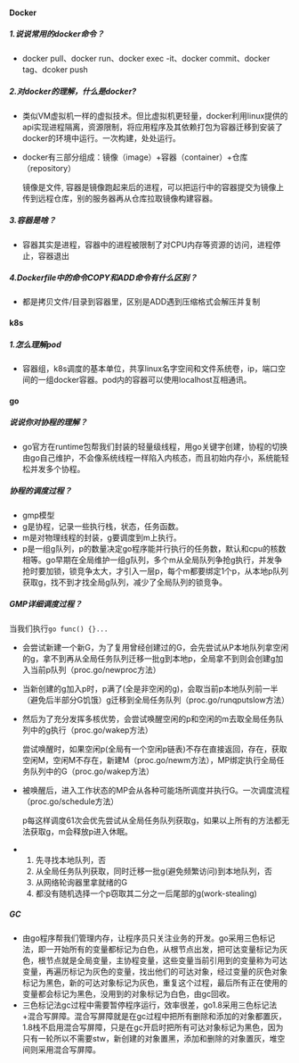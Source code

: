 #### Docker

##### 1.说说常用的docker命令？

- docker pull、docker run、docker exec -it、docker commit、docker tag、dcoker push

##### 2.对docker的理解，什么是docker?

- 类似VM虚拟机一样的虚拟技术。但比虚拟机更轻量，docker利用linux提供的api实现进程隔离，资源限制，将应用程序及其依赖打包为容器迁移到安装了docker的环境中运行。一次构建，处处运行。

- docker有三部分组成：镜像（image）+容器（container）+仓库（repository）

  镜像是文件, 容器是镜像跑起来后的进程，可以把运行中的容器提交为镜像上传到远程仓库，别的服务器再从仓库拉取镜像构建容器。

##### 3.容器是啥？

- 容器其实是进程，容器中的进程被限制了对CPU内存等资源的访问，进程停止，容器退出

#####  4.Dockerfile中的命令COPY和ADD命令有什么区别？

- 都是拷贝文件/目录到容器里，区别是ADD遇到压缩格式会解压并复制



#### k8s

##### 1.怎么理解pod

- 容器组，k8s调度的基本单位，共享linux名字空间和文件系统卷，ip，端口空间的一组docker容器。pod内的容器可以使用localhost互相通讯。



#### go
##### 说说你对协程的理解？

- go官方在runtime包帮我们封装的轻量级线程，用go关键字创建，协程的切换由go自己维护，不会像系统线程一样陷入内核态，而且初始内存小，系统能轻松并发多个协程。

##### 协程的调度过程？

- gmp模型
- g是协程，记录一些执行栈，状态，任务函数。
- m是对物理线程的封装，g要调度到m上执行。
- p是一组g队列，p的数量决定go程序能并行执行的任务数，默认和cpu的核数相等。go早期在全局维护一组g队列，多个m从全局队列争抢g执行，并发争抢时要加锁，锁竞争太大，才引入一层p，每个m都要绑定1个p，从本地p队列获取g，找不到才找全局g队列，减少了全局队列的锁竞争。

##### GMP详细调度过程？

当我们执行`go func() {}...`

- 会尝试新建一个新G，为了复用曾经创建过的G，会先尝试从P本地队列拿空闲的g，拿不到再从全局任务队列迁移一批g到本地p，全局拿不到则会创建g加入当前p队列（proc.go/newproc方法）

- 当新创建的g加入p时，p满了(全是非空闲的g)，会取当前p本地队列前一半（避免后半部分G饥饿）g迁移到全局任务队列（proc.go/runqputslow方法）

- 然后为了充分发挥多核优势，会尝试唤醒空闲的p和空闲的m去取全局任务队列中的g执行（proc.go/wakep方法）

  尝试唤醒时，如果空闲p(全局有一个空闲p链表)不存在直接返回，存在，获取空闲M，空闲M不存在，新建M（proc.go/newm方法），MP绑定执行全局任务队列中的G（proc.go/wakep方法）

- 被唤醒后，进入工作状态的MP会从各种可能场所调度并执行G。一次调度流程（proc.go/schedule方法）

  p每这样调度61次会优先尝试从全局任务队列获取g，如果以上所有的方法都无法获取g，m会释放p进入休眠。

- 1. 先寻找本地队列，否
  2. 从全局任务队列获取，同时迁移一批g(避免频繁访问)到本地队列，否
  3. 从网络轮询器里拿就绪的G
  4. 都没有随机选择一个p窃取其二分之一后尾部的g(work-stealing)

##### GC

- 由go程序帮我们管理内存，让程序员只关注业务的开发。go采用三色标记法，即一开始所有的变量都标记为白色，从根节点出发，把可达变量标记为灰色，根节点就是全局变量，主协程变量，这些变量当前引用到的变量称为可达变量，再遍历标记为灰色的变量，找出他们的可达对象，经过变量的灰色对象标记为黑色，新的可达对象标记为灰色，重复这个过程，最后所有正在使用的变量都会标记为黑色，没用到的对象标记为白色，由gc回收。
- 三色标记法gc过程中需要暂停程序运行，效率很差，go1.8采用三色标记法+混合写屏障。混合写屏障就是在gc过程中把所有删除和添加的对象都置灰，1.8栈不启用混合写屏障，只是在gc开启时把所有可达对象标记为黑色，因为只有一轮所以不需要stw，新创建的对象置黑，添加和删除的对象置灰，堆空间则采用混合写屏障。

